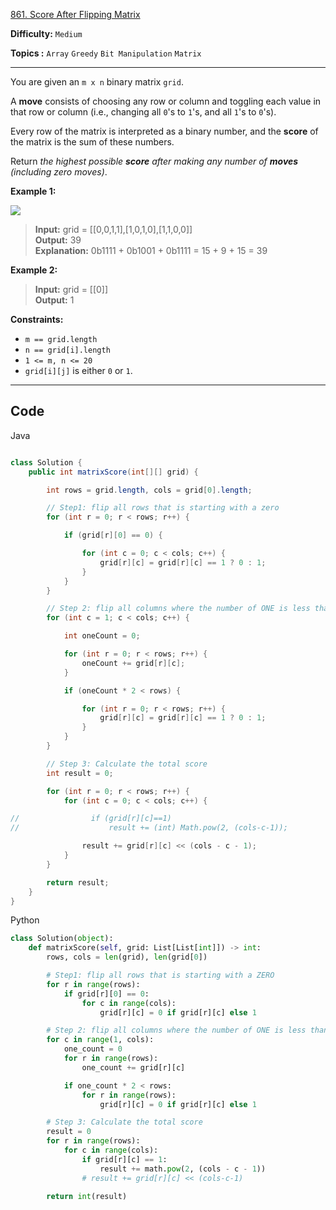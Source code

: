 [861. Score After Flipping Matrix](https://leetcode.com/problems/score-after-flipping-matrix/)

**Difficulty:** `Medium`

**Topics :** `Array` `Greedy` `Bit Manipulation` `Matrix`

---

You are given an `m x n` binary matrix `grid`.

A **move** consists of choosing any row or column and toggling each value in that row or column (i.e., changing
all `0`'s to `1`'s, and all `1`'s to `0`'s).

Every row of the matrix is interpreted as a binary number, and the **score** of the matrix is the sum of these
numbers.

Return _the highest possible **score** after making any number of **moves** (including zero moves)_.

**Example 1:**

![](https://assets.leetcode.com/uploads/2021/07/23/lc-toogle1.jpg)

> **Input:** grid = [[0,0,1,1],[1,0,1,0],[1,1,0,0]]  
> **Output:** 39  
> **Explanation:** 0b1111 + 0b1001 + 0b1111 = 15 + 9 + 15 = 39

**Example 2:**

> **Input:** grid = [[0]]  
> **Output:** 1

**Constraints:**

- `m == grid.length`  
- `n == grid[i].length`  
- `1 <= m, n <= 20`  
- `grid[i][j]` is either `0` or `1`.


---

## Code

Java

```java []

class Solution {
    public int matrixScore(int[][] grid) {

        int rows = grid.length, cols = grid[0].length;

        // Step1: flip all rows that is starting with a zero
        for (int r = 0; r < rows; r++) {

            if (grid[r][0] == 0) {

                for (int c = 0; c < cols; c++) {
                    grid[r][c] = grid[r][c] == 1 ? 0 : 1;
                }
            }
        }

        // Step 2: flip all columns where the number of ONE is less than the number of ZERO
        for (int c = 1; c < cols; c++) {

            int oneCount = 0;

            for (int r = 0; r < rows; r++) {
                oneCount += grid[r][c];
            }

            if (oneCount * 2 < rows) {

                for (int r = 0; r < rows; r++) {
                    grid[r][c] = grid[r][c] == 1 ? 0 : 1;
                }
            }
        }

        // Step 3: Calculate the total score
        int result = 0;

        for (int r = 0; r < rows; r++) {
            for (int c = 0; c < cols; c++) {

//                if (grid[r][c]==1)
//                    result += (int) Math.pow(2, (cols-c-1));

                result += grid[r][c] << (cols - c - 1);
            }
        }

        return result;
    }
}
```

Python

``` Python []
class Solution(object):
    def matrixScore(self, grid: List[List[int]]) -> int:
        rows, cols = len(grid), len(grid[0])

        # Step1: flip all rows that is starting with a ZERO
        for r in range(rows):
            if grid[r][0] == 0:
                for c in range(cols):
                    grid[r][c] = 0 if grid[r][c] else 1

        # Step 2: flip all columns where the number of ONE is less than the number of ZERO
        for c in range(1, cols):
            one_count = 0
            for r in range(rows):
                one_count += grid[r][c]

            if one_count * 2 < rows:
                for r in range(rows):
                    grid[r][c] = 0 if grid[r][c] else 1

        # Step 3: Calculate the total score
        result = 0
        for r in range(rows):
            for c in range(cols):
                if grid[r][c] == 1:
                    result += math.pow(2, (cols - c - 1))
                # result += grid[r][c] << (cols-c-1)

        return int(result)

```
